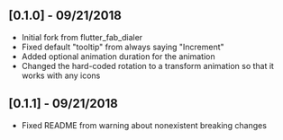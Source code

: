## [0.1.0] - 09/21/2018

* Initial fork from flutter_fab_dialer
* Fixed default "tooltip" from always saying "Increment"
* Added optional animation duration for the animation
* Changed the hard-coded rotation to a transform animation so that it works with any icons

## [0.1.1] - 09/21/2018

* Fixed README from warning about nonexistent breaking changes
